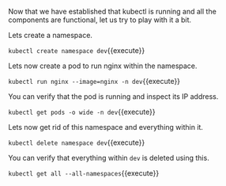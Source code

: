 Now that we have established that kubectl is running and all the components are functional, let us try to play with it a bit.

Lets create a namespace.

`kubectl create namespace dev`{{execute}}

Lets now create a pod to run nginx within the namespace.

`kubectl run nginx --image=nginx -n dev`{{execute}}

You can verify that the pod is running and inspect its IP address.

`kubectl get pods -o wide -n dev`{{execute}}

Lets now get rid of this namespace and everything within it.

`kubectl delete namespace dev`{{execute}}

You can verify that everything within `dev` is deleted using this.

`kubectl get all --all-namespaces`{{execute}}